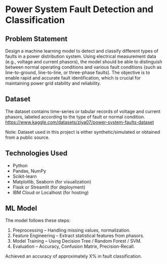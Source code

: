 # Power System Fault Detection and Classification

## Problem Statement

Design a machine learning model to detect and classify different types of faults in a power 
distribution system. Using electrical measurement data (e.g., voltage and current 
phasors), the model should be able to distinguish between normal operating conditions 
and various fault conditions (such as line-to-ground, line-to-line, or three-phase faults). 
The objective is to enable rapid and accurate fault identification, which is crucial for 
maintaining power grid stability and reliability.

## Dataset

The dataset contains time-series or tabular records of voltage and current phasors, labeled according to the type of fault or normal condition.
https://www.kaggle.com/datasets/ziya07/power-system-faults-dataset

Note: Dataset used in this project is either synthetic/simulated or obtained from a public source.

## Technologies Used

- Python
- Pandas, NumPy
- Scikit-learn
- Matplotlib, Seaborn (for visualization)
- Flask or Streamlit (for deployment)
- IBM Cloud or Localhost (for hosting)

## ML Model

The model follows these steps:

1. Preprocessing – Handling missing values, normalization.
2. Feature Engineering – Extract statistical features from phasors.
3. Model Training – Using Decision Tree / Random Forest / SVM.
4. Evaluation – Accuracy, Confusion Matrix, Precision-Recall.

Achieved an accuracy of approximately X% in fault classification.


